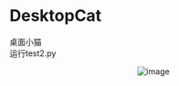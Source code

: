 # DesktopCat
桌面小猫  
运行test2.py  
<p align="center">
<img align="center" alt="image" src="https://github.com/qwertyinsomnia/DesktopCat/tree/main/Src/CatSpriteWagTail.gif"/>
</p>

